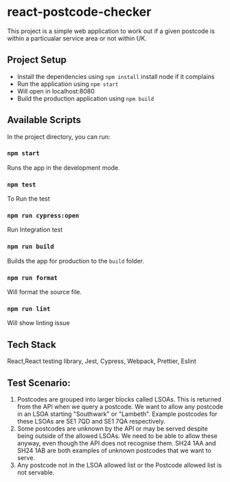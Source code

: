 # react-postcode-checker

This project is a simple web application to work out if a given postcode is within a particualar service area or not within UK.

## Project Setup

- Install the dependencies using `npm install` install node if it complains
- Run the application using `npm start`
- Will open in localhost:8080
- Build the production application using `npm build`

## Available Scripts

In the project directory, you can run:

### `npm start`

Runs the app in the development mode.

### `npm test`

To Run the test

### `npm run cypress:open`

Run Integration test

### `npm run build`

Builds the app for production to the `build` folder.

### `npm run format`

Will format the source file.

### `npm run lint`

Will show linting issue

## Tech Stack

React,React testing library, Jest, Cypress, Webpack, Prettier, Eslint

## Test Scenario:

1. Postcodes are grouped into larger blocks called LSOAs. This is returned from the API when we query a postcode. We want to allow any postcode in an LSOA starting "Southwark" or "Lambeth". Example postcodes for these LSOAs are SE1 7QD and SE1 7QA respectively.
2. Some postcodes are unknown by the API or may be served despite being outside of the allowed LSOAs. We need to be able to allow these anyway, even though the API does not recognise them. SH24 1AA and SH24 1AB are both examples of unknown postcodes that we want to serve.
3. Any postcode not in the LSOA allowed list or the Postcode allowed list is not servable.
